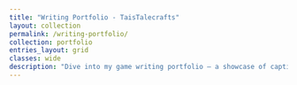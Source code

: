 ```yaml
---
title: "Writing Portfolio - TaisTalecrafts"
layout: collection
permalink: /writing-portfolio/
collection: portfolio
entries_layout: grid
classes: wide
description: "Dive into my game writing portfolio — a showcase of captivating game stories crafted with passion and expertise"
---
```

